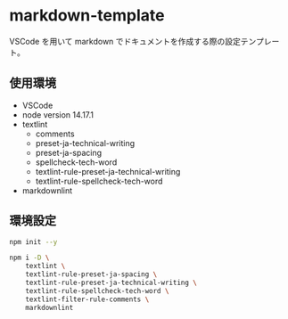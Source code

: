 # markdown-template

VSCode を用いて markdown でドキュメントを作成する際の設定テンプレート。

## 使用環境

- VSCode
- node version 14.17.1
- textlint
  - comments
  - preset-ja-technical-writing
  - preset-ja-spacing
  - spellcheck-tech-word
  - textlint-rule-preset-ja-technical-writing
  - textlint-rule-spellcheck-tech-word
- markdownlint

## 環境設定

```bash
npm init --y

npm i -D \
    textlint \
    textlint-rule-preset-ja-spacing \
    textlint-rule-preset-ja-technical-writing \
    textlint-rule-spellcheck-tech-word \
    textlint-filter-rule-comments \
    markdownlint
```
